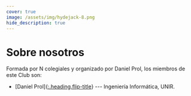 ```yaml
---
cover: true
image: /assets/img/hydejack-8.png
hide_description: true
---
```


# Sobre nosotros

Formada por N colegiales y organizado por Daniel Prol, los miembros de este Club son:

* [Daniel Prol]{[:.heading.flip-title](https://www.linkedin.com/in/dannyprol/)} --- Ingeniería Informática, UNIR.
